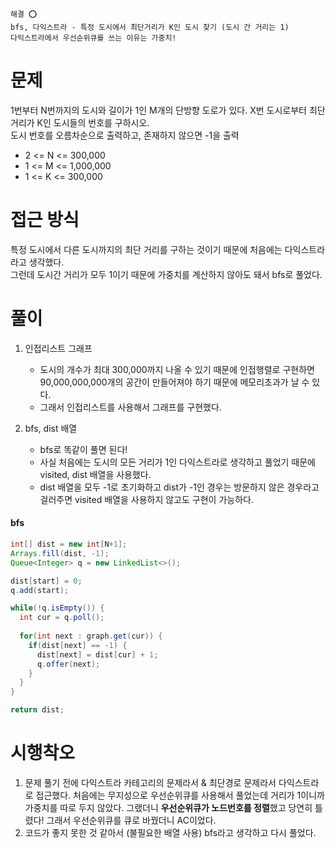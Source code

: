 ```
해결 ⭕️
bfs, 다익스트라 - 특정 도시에서 최단거리가 K인 도시 찾기 (도시 간 거리는 1)
다익스트라에서 우선순위큐를 쓰는 이유는 가중치!
```

# 문제
1번부터 N번까지의 도시와 길이가 1인 M개의 단방향 도로가 있다. X번 도시로부터 최단거리가 K인 도시들의 번호를 구하시오. <br/>
도시 번호를 오름차순으로 출력하고, 존재하지 않으면 -1을 출력<br/>
- 2 <= N <= 300,000
- 1 <= M <= 1,000,000
- 1 <= K <= 300,000

# 접근 방식
특정 도시에서 다른 도시까지의 최단 거리를 구하는 것이기 때문에 처음에는 다익스트라라고 생각했다.<br/>
그런데 도시간 거리가 모두 1이기 때문에 가중치를 계산하지 않아도 돼서 bfs로 풀었다.

# 풀이
1. 인접리스트 그래프
   - 도시의 개수가 최대 300,000까지 나올 수 있기 때문에 인접행렬로 구현하면 90,000,000,000개의 공간이 만들어져야 하기 때문에 메모리초과가 날 수 있다.
   - 그래서 인접리스트를 사용해서 그래프를 구현했다.
  
2. bfs, dist 배열
   - bfs로 똑같이 풀면 된다!
   - 사실 처음에는 도시의 모든 거리가 1인 다익스트라로 생각하고 풀었기 때문에 visited, dist 배열을 사용했다.
   - dist 배열을 모두 -1로 초기화하고 dist가 -1인 경우는 방문하지 않은 경우라고 걸러주면 visited 배열을 사용하지 않고도 구현이 가능하다.

#### bfs
```java
int[] dist = new int[N+1];
Arrays.fill(dist, -1);
Queue<Integer> q = new LinkedList<>();

dist[start] = 0;
q.add(start);

while(!q.isEmpty()) {
  int cur = q.poll();
  
  for(int next : graph.get(cur)) {
    if(dist[next] == -1) {
      dist[next] = dist[cur] + 1;
      q.offer(next);
    }
  }
}

return dist;
```

# 시행착오
1. 문제 풀기 전에 다익스트라 카테고리의 문제라서 & 최단경로 문제라서 다익스트라로 접근했다. 처음에는 무지성으로 우선순위큐를 사용해서 풀었는데 거리가 1이니까 가중치를 따로 두지 않았다. 
그랬더니 **우선순위큐가 노드번호를 정렬**했고 당연히 틀렸다! 그래서 우선순위큐를 큐로 바꿨더니 AC이었다.
2. 코드가 좋지 못한 것 같아서 (불필요한 배열 사용) bfs라고 생각하고 다시 풀었다.
